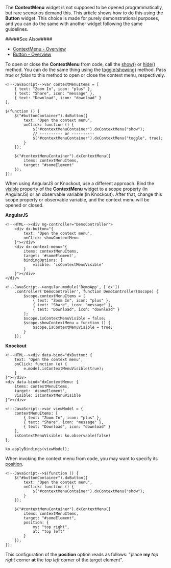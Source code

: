 The **ContextMenu** widget is not supposed to be opened programmatically, but rare scenarios demand this. This article shows how to do this using the **Button** widget. This choice is made for purely demonstrational purposes, and you can do the same with another widget following the same guidelines.

#####See Also#####
- [ContextMenu - Overview](/concepts/05%20Widgets/ContextMenu/00%20Overview.md '/Documentation/Guide/Widgets/ContextMenu/Overview/')
- [Button - Overview](/concepts/05%20Widgets/Button/00%20Overview.md '/Documentation/Guide/Widgets/Button/Overview/')

To open or close the **ContextMenu** from code, call the [show()](/api-reference/10%20UI%20Widgets/dxContextMenu/3%20Methods/show().md '/Documentation/ApiReference/UI_Widgets/dxContextMenu/Methods/#show') or [hide()](/api-reference/10%20UI%20Widgets/dxContextMenu/3%20Methods/hide().md '/Documentation/ApiReference/UI_Widgets/dxContextMenu/Methods/#hide') method. You can do the same thing using the [toggle(showing)](/api-reference/10%20UI%20Widgets/dxContextMenu/3%20Methods/toggle().md '/Documentation/ApiReference/UI_Widgets/dxContextMenu/Methods/#toggle') method. Pass *true* or *false* to this method to open or close the context menu, respectively.

    <!--JavaScript-->var contextMenuItems = [
        { text: "Zoom In", icon: "plus" },
        { text: "Share", icon: "message" },
        { text: "Download", icon: "download" }
    ];

    $(function () {
        $("#buttonContainer").dxButton({
            text: "Open the context menu",
            onClick: function () {
                $("#contextMenuContainer").dxContextMenu("show");
                // ---------- or ----------
                $("#contextMenuContainer").dxContextMenu("toggle", true);
            }
        });

        $("#contextMenuContainer").dxContextMenu({
            items: contextMenuItems,
            target: "#someElement"
        });
    });

When using AngularJS or Knockout, use a different approach. Bind the [visible](/api-reference/10%20UI%20Widgets/dxContextMenu/1%20Configuration/visible.md '/Documentation/ApiReference/UI_Widgets/dxContextMenu/Configuration/#visible') property of the **ContextMenu** widget to a scope property (in AngularJS) or an observable variable (in Knockout). After that, change this scope property or observable variable, and the context menu will be opened or closed.

**AngularJS**

    <!--HTML--><div ng-controller="DemoController">
        <div dx-button="{
            text: 'Open the context menu',
            onClick: showContextMenu
        }"></div>
        <div dx-context-menu="{
            items: contextMenuItems,
            target: '#someElement',
            bindingOptions: {
                visible: 'isContextMenuVisible'
            }
        }"></div>
    </div>

<!---->

    <!--JavaScript-->angular.module('DemoApp', ['dx'])
        .controller('DemoController', function DemoController($scope) {
            $scope.contextMenuItems = [
                { text: "Zoom In", icon: "plus" },
                { text: "Share", icon: "message" },
                { text: "Download", icon: "download" }
            ];
            $scope.isContextMenuVisible = false;
            $scope.showContextMenu = function () {
                $scope.isContextMenuVisible = true;
            }
        });

**Knockout**

    <!--HTML--><div data-bind="dxButton: {
        text: 'Open the context menu',
        onClick: function (e) {
            e.model.isContextMenuVisible(true);
        }
    }"></div>
    <div data-bind="dxContextMenu: {
        items: contextMenuItems,
        target: '#someElement',
        visible: isContextMenuVisible
    }"></div>

<!---->

    <!--JavaScript-->var viewModel = {
        contextMenuItems: [
            { text: "Zoom In", icon: "plus" },
            { text: "Share", icon: "message" },
            { text: "Download", icon: "download" }
        ],
        isContextMenuVisible: ko.observable(false)
    };

    ko.applyBindings(viewModel);

When invoking the context menu from code, you may want to specify its [position](/api-reference/10%20UI%20Widgets/dxContextMenu/1%20Configuration/position.md '/Documentation/ApiReference/UI_Widgets/dxContextMenu/Configuration/#position').

    <!--JavaScript-->$(function () {
        $("#buttonContainer").dxButton({
            text: "Open the context menu",
            onClick: function () {
                $("#contextMenuContainer").dxContextMenu("show");
            }
        });

        $("#contextMenuContainer").dxContextMenu({
            items: contextMenuItems,
            target: "#someElement",
            position: {
                my: "top right",
                at: "top left"
            }
        });
    });

This configuration of the **position** option reads as follows: "place **my** _top right_ corner **at** the _top left_ corner of the target element".